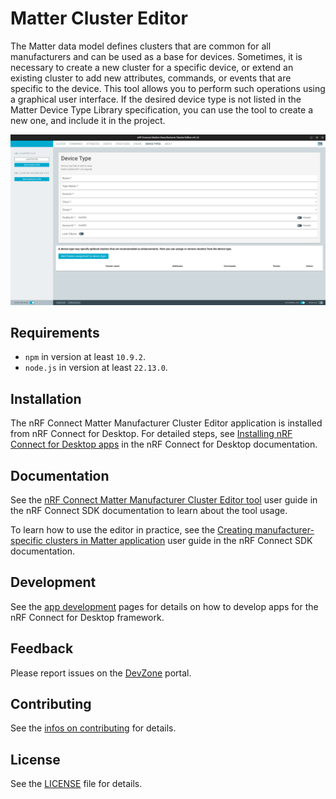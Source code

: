 # Matter Cluster Editor

The Matter data model defines clusters that are common for all manufacturers and
can be used as a base for devices. Sometimes, it is necessary to create a new
cluster for a specific device, or extend an existing cluster to add new
attributes, commands, or events that are specific to the device. This tool
allows you to perform such operations using a graphical user interface. If the
desired device type is not listed in the Matter Device Type Library
specification, you can use the tool to create a new one, and include it in the
project.

![Application Screenshot](resources/application.png)

## Requirements

-   `npm` in version at least `10.9.2`.
-   `node.js` in version at least `22.13.0`.

## Installation

The nRF Connect Matter Manufacturer Cluster Editor application is installed from
nRF Connect for Desktop. For detailed steps, see
[Installing nRF Connect for Desktop apps](https://docs.nordicsemi.com/bundle/nrf-connect-desktop/page/installing_apps.html)
in the nRF Connect for Desktop documentation.

## Documentation

See the
[nRF Connect Matter Manufacturer Cluster Editor tool](https://docs.nordicsemi.com/bundle/ncs-latest/page/nrf/protocols/matter/getting_started/manufacturer_cluster_editor_tool.html)
user guide in the nRF Connect SDK documentation to learn about the tool usage.

To learn how to use the editor in practice, see the
[Creating manufacturer-specific clusters in Matter application](https://docs.nordicsemi.com/bundle/ncs-latest/page/nrf/protocols/matter/getting_started/custom_clusters.html)
user guide in the nRF Connect SDK documentation.

## Development

See the
[app development](https://nordicsemiconductor.github.io/pc-nrfconnect-docs/)
pages for details on how to develop apps for the nRF Connect for Desktop
framework.

## Feedback

Please report issues on the [DevZone](https://devzone.nordicsemi.com) portal.

## Contributing

See the
[infos on contributing](https://nordicsemiconductor.github.io/pc-nrfconnect-docs/contributing)
for details.

## License

See the [LICENSE](LICENSE) file for details.
